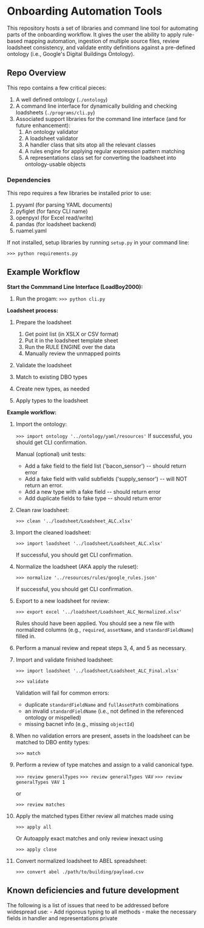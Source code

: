 
# Onboarding Automation Tools
This repository hosts a set of libraries and command line tool for automating parts of the onboarding workflow.
It gives the user the ability to apply rule-based mapping automation, ingestion of multiple source files,
review loadsheet consistency, and validate entity definitions against a pre-defined ontology (i.e.,
Google's Digital Buildings Ontology).

## Repo Overview

This repo contains a few critical pieces:

1. A well defined ontology (`./ontology`)
2. A command line interface for dynamically building and checking loadsheets (`./programs/cli.py`)
3. Associated support libraries for the command line interface (and for future enhancement):
	1. An ontology validator
	2. A loadsheet validator
	3. A handler class that sits atop all the relevant classes
	4. A rules engine for applying regular expression pattern matching
	5. A representations class set for converting the loadsheet into ontology-usable objects

### Dependencies
This repo requires a few libraries be installed prior to use:
1. pyyaml (for parsing YAML documents)
2. pyfiglet (for fancy CLI name)
3. openpyxl (for Excel read/write)
4. pandas (for loadsheet backend)
5. ruamel.yaml

If not installed, setup libraries by running `setup.py` in your command line:

```>>> python requirements.py```


## Example Workflow
**Start the Commmand Line Interface (LoadBoy2000):**
1. Run the progam:
	`>>> python cli.py`

**Loadsheet process:**
1. Prepare the loadsheet
	1. Get point list (in XSLX or CSV format)
	2. Put it in the loadsheet template sheet
	3. Run the RULE ENGINE over the data
	4. Manually review the unmapped points
	
2. Validate the loadsheet
3. Match to existing DBO types
4. Create new types, as needed
5. Apply types to the loadsheet

**Example workflow:**
1. Import the ontology:

	`>>> import ontology '../ontology/yaml/resources'`
	If successful, you should get CLI confirmation.

	Manual (optional) unit tests:
	- Add a fake field to the field list ('bacon_sensor') -- should return error
	- Add a fake field with valid subfields ('supply_sensor') -- will NOT return an error.
	- Add a new type with a fake field -- should return error
	- Add duplicate fields to fake type -- should return error

2. Clean raw loadsheet:

	`>>> clean '../loadsheet/Loadsheet_ALC.xlsx'`

3. Import the cleaned loadsheet:

	`>>> import loadsheet '../loadsheet/Loadsheet_ALC.xlsx'`
	
	If successful, you should get CLI confirmation.

4. Normalize the loadsheet (AKA apply the ruleset):

	`>>> normalize '../resources/rules/google_rules.json'`
	
	If successful, you should get CLI confirmation.

5. Export to a new loadsheet for review:

	`>>> export excel '../loadsheet/Loadsheet_ALC_Normalized.xlsx'`

	Rules should have been applied. You should see a new file with normalized columns (e.g., `required`, `assetName`, and `standardFieldName`) filled in. 

6. Perform a manual review and repeat steps 3, 4, and 5 as necessary.

7. Import and validate finished loadsheet:

	`>>> import loadsheet '../loadsheet/Loadsheet_ALC_Final.xlsx'`
	
	`>>> validate`

	Validation will fail for common errors:
	- duplicate `standardFieldName` and `fullAssetPath` combinations
	- an invalid `standardFieldName` (i.e., not defined in the referenced ontology or mispelled)
	- missing bacnet info (e.g., missing `objectId`)

8. When no validation errors are present, assets in the loadsheet can be matched to DBO entity types:

	`>>> match`

9. Perform a review of type matches and assign to a valid canonical type.

	`>>> review generalTypes`
	`>>> review generalTypes VAV`
	`>>> review generalTypes VAV 1`

	or

	`>>> review matches`


10. Apply the matched types
	Either review all matches made using

	`>>> apply all`

	Or Autoapply exact matches and only review inexact using

	`>>> apply close`

11. Convert normalized loadsheet to ABEL spreadsheet:

	`>>> convert abel ./path/to/building/payload.csv`


## Known deficiencies and future development

The following is a list of issues that need to be addressed before widespread use:
	- Add rigorous typing to all methods
	- make the necessary fields in handler and representations private
